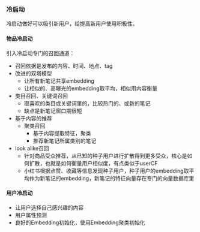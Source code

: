 ### 冷启动

冷启动做好可以吸引新用户，给提高新用户使用积极性。

#### 物品冷启动

引入冷启动专门的召回通道：
- 召回依据是发布的内容、时间、地点、tag
- 改进的双塔模型
    - 让所有新笔记共享embedding
    - 让相似的、高曝光的embedding取平均，相似用内容衡量
- 类目召回、关键词召回
    - 取喜欢的类目或关键词里的，比较热门的、或新的笔记
    - 缺点是新笔记窗口期很短
- 基于内容的推荐
    - 聚类召回
        - 基于内容提取特征，聚类
        - 推荐新笔记所属类别的笔记
- look alike召回
    - 针对商品受众推荐，从已知的种子用户进行扩散得到更多受众，核心是如何扩散，也就是如何衡量用户相似度，有点类似于userCF
    - 小红书根据点赞、收藏等信息发现种子用户，种子用户的embedding取平均作为新笔记的embedding，新笔记的特征向量存在专门的向量数据库里

#### 用户冷启动

- 让用户选择自己感兴趣的内容
- 用户属性预测
- 良好的Embedding初始化，使用Embedding聚类初始化